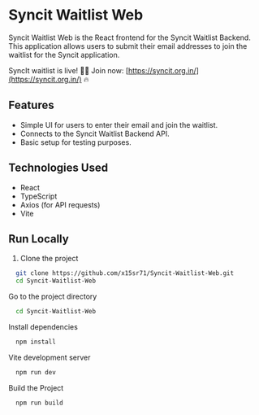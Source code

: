 # Syncit Waitlist Web

Syncit Waitlist Web is the React frontend for the Syncit Waitlist Backend. This application allows users to submit their email addresses to join the waitlist for the Syncit application.

SyncIt waitlist is live! 🚀🎵 Join now: [https://syncit.org.in/](https://syncit.org.in/) 🔥


## Features

- Simple UI for users to enter their email and join the waitlist.
- Connects to the Syncit Waitlist Backend API.
- Basic setup for testing purposes.

## Technologies Used
- React
- TypeScript
- Axios (for API requests)
- Vite
## Run Locally

1. Clone the project

```bash
  git clone https://github.com/x15sr71/Syncit-Waitlist-Web.git
  cd Syncit-Waitlist-Web
```

Go to the project directory

```bash
  cd Syncit-Waitlist-Web
```

Install dependencies

```bash
  npm install
````
Vite development server
````bash
  npm run dev
````

Build the Project
````bash
  npm run build
````

